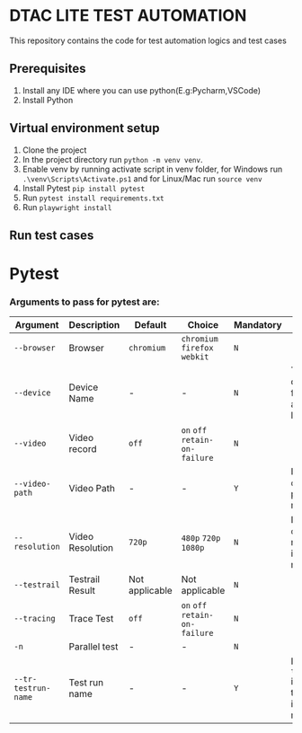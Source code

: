 # DTAC LITE TEST AUTOMATION
This repository contains the code for test automation logics and test cases

## Prerequisites

1. Install any IDE where you can use python(E.g:Pycharm,VSCode)
2. Install Python

## Virtual environment setup
1. Clone the project
2. In the project directory run `python -m venv venv`.
3. Enable venv by running activate script in venv folder, for Windows run `.\venv\Scripts\Activate.ps1` and for Linux/Mac run `source venv`
4. Install Pytest `pip install pytest`
5. Run `pytest install requirements.txt`
6. Run `playwright install`

## Run test cases

# Pytest
### Arguments to pass for pytest are:
| Argument             | Description      | Default        | Choice                         | Mandatory | Remarks                                           |
|----------------------|------------------|----------------|--------------------------------|-----------|---------------------------------------------------|
| `--browser`          | Browser          | `chromium`     | `chromium` `firefox` `webkit`  | `N`       |                                                   |
| `--device`           | Device Name      | -              | -                              | `N`       | Take the device list from another list            |
| `--video`            | Video record     | `off`          | `on` `off` `retain-on-failure` | `N`       |                                                   |
| `--video-path`       | Video Path       | -              | -                              | `Y`       | If Video is `off` then path is not required       |
| `--resolution`       | Video Resolution | `720p`         | `480p` `720p` `1080p`          | `N`       | If Video is `off` then resolution is not required |
| `--testrail`         | Testrail Result  | Not applicable | Not applicable                 | `N`       |                                                   |
| `--tracing`          | Trace Test       | `off`          | `on` `off` `retain-on-failure` | `N`       |                                                   |
| `-n`                 | Parallel test    | -              | -                              | `N`       |                                                   |
| `--tr-testrun-name`  | Test run name    | -              | -                              | `Y`       | If `--testrail` is there then name is mandatory   |